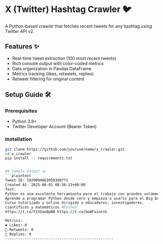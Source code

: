 # X (Twitter) Hashtag Crawler 🐦

A Python-based crawler that fetches recent tweets for any hashtag using Twitter API v2.

## Features ✨
- Real-time tweet extraction (100 most recent tweets)
- Rich console output with color-coded metrics
- Data organization in Pandas DataFrame
- Metrics tracking (likes, retweets, replies)
- Retweet filtering for original content

## Setup Guide 🛠️

### Prerequisites
- Python 3.8+
- Twitter Developer Account (Bearer Token)

### Installation
```bash
git clone https://github.com/yourusername/x_crawler.git
cd x_crawler
pip install -r requirements.txt


## Sample Output 📊
```plaintext
Tweet ID: 1929094663958388771
Created At: 2025-06-01 08:36:23+00:00
Text: 
Python es una excelente herramienta para el trabajo con grandes volúmenes de datos. 
Aprende a programar Python desde cero y empieza a usarlo para el Big Data.
Curso tutorizado y online dirigido a educadores, investigadores, 
científicos y matemáticos #Python
https://t.co/tIXVao0pNB https://t.co/boWFaiatnS

Metrics:
❤️ Likes: 0
🔄 Retweets: 0
💬 Replies: 0
--------------------------------------------------
```

